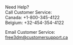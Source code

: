 ﻿Need Help?  
Call Customer Service:  
Canada: +1-800-345-4122  
Belgium: +32-454-354-4122  
  
Email Customer Service:  
free3dm@customersupport.ca

